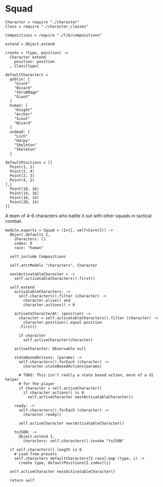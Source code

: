 Squad
=====

    Character = require "./character"
    Class = require "./character_classes"

    Compositions = require "./lib/compositions"

    extend = Object.extend

    create = (type, position) ->
      Character extend
        position: position
      , Class[type]

    defaultCharacters = 
      goblin: [
        "Grunt"
        "Wizard"
        "ShrubMage"
        "Giant"
      ]
      human: [
        "Knight"
        "Archer"
        "Scout"
        "Wizard"
      ]
      undead: [
        "Lich"
        "Harpy"
        "Skeleton"
        "Skeleton"
      ]

    defaultPositions = [[
      Point(1, 1)
      Point(2, 4)
      Point(2, 3)
      Point(4, 2)
    ],[
      Point(18, 16)
      Point(14, 16)
      Point(16, 14)
      Point(20, 14)
    ]]

A team of 4-6 characters who battle it out with other squads in tactical combat.

    module.exports = Squad = (I={}, self=Core(I)) ->
      Object.defaults I,
        characters: []
        index: 0
        race: "human"

      self.include Compositions

      self.attrModels "characters", Character

      nextActivatableCharacter = ->
        self.activatableCharacters().first()

      self.extend
        activatableCharacters: ->
          self.characters().filter (character) ->
            character.alive() and
            character.actions() > 0

        activateCharacterAt: (position) ->
          character = self.activatableCharacters().filter (character) ->
            character.position().equal position
          .first()

          if character
            self.activeCharacter(character)

        activeCharacter: Observable null

        stateBasedActions: (params) ->
          self.characters().forEach (character) ->
            character.stateBasedActions(params)

          # TODO: This isn't really a state based action, more of a UI helper
          # for the player
          if character = self.activeCharacter()
            if character.actions() is 0
              self.activeCharacter nextActivatableCharacter()

        ready: ->
          self.characters().forEach (character) ->
            character.ready()

          self.activeCharacter nextActivatableCharacter()

        toJSON: ->
          Object.extend I,
            characters: self.characters().invoke "toJSON"

      if self.characters().length is 0
        # Load from presets
        self.characters defaultCharacters[I.race].map (type, i) ->
          create type, defaultPositions[I.index][i]

      self.activeCharacter nextActivatableCharacter()

      return self
